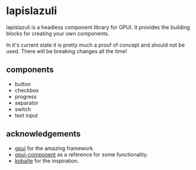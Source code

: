 
# lapislazuli

lapislazuli is a headless component library for GPUI. It provides the building blocks for creating your own components.

In it's current state it is pretty much a proof of concept and should not be used. There will be breaking changes all the time!

## components

- button
- checkbox
- progress
- separator
- switch
- text input

## acknowledgements

 - [gpui](https://github.com/zed-industries/zed/tree/main/crates/gpui) for the amazing framework.
 - [gpui-component](https://github.com/longbridge/gpui-component) as a reference for some functionality.
- [kobalte](https://github.com/kobaltedev/kobalte) for the inspiration.
